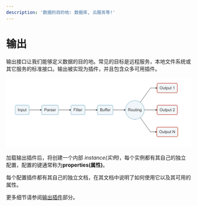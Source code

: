 ```yaml
---
description: '数据的目的地: 数据库, 云服务等!'
---
```


# 输出

输出接口让我们能够定义数据的目的地。常见的目标是远程服务，本地文件系统或其它服务的标准接口。输出被实现为插件，并且包含众多可用插件。

![](../../.gitbook/assets/logging_pipeline_output.png)

加载输出插件后，将创建一个内部 _instance\(实例\)_，每个实例都有其自己的独立配置，配置的键通常称为**properties\(属性\)**。

每个配置插件都有其自己的独立文档，在其文档中说明了如何使用它以及其可用的属性。

更多细节请参阅[输出插件](../../pipeline/outputs/)部分。

